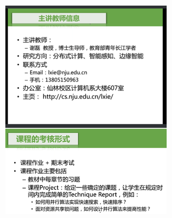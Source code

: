 ![image-20220905140152851](attachments/image-20220905140152851.png)![image-20220905145432397](attachments/image-20220905145432397.png)